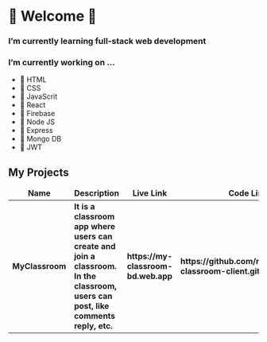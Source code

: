 # 🌱 Welcome 👋

### I’m currently learning full-stack web development
### I’m currently working on ...
- 🔭 HTML
- 🔭 CSS
- 🔭 JavaScrit
- 🔭 React
- 🔭 Firebase
- 🔭 Node JS
- 🔭 Express
- 🔭 Mongo DB
- 🔭 JWT

## My Projects
<table>
  <thead align="center">
    <tr border: none;>
      <td><b>Name</b></td>
      <td><b>Description</b></td>
      <td><b>Live Link</b></td>
      <td><b>Code Link</b></td>
    </tr>
  </thead>
  <tbody>
    <tr>
      <td><b>MyClassroom</b></td>
      <td><b>It is a classroom app where users can create and join a classroom. In the classroom, users can post, like comments reply, etc.</b></td>
      <td><b>https://my-classroom-bd.web.app
</b></td>
      <td><b>https://github.com/rukonbdju/my-classroom-client.git</b></td>
    </tr>
  </tbody>
</table>

